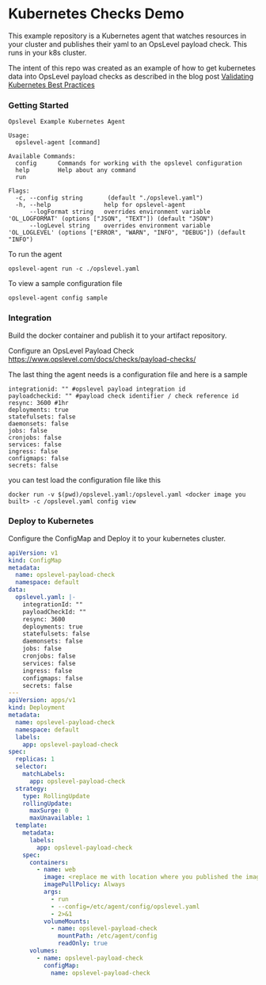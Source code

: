 # Kubernetes Checks Demo

This example repository is a Kubernetes agent that watches resources in your cluster and publishes their yaml to an OpsLevel payload check. This runs in your k8s cluster.

The intent of this repo was created as an example of how to get kubernetes data into OpsLevel payload checks as described in the blog post [Validating Kubernetes Best Practices](https://www.opslevel.com/blog/validating-kubernetes-best-practices/)

### Getting Started

```
Opslevel Example Kubernetes Agent

Usage:
  opslevel-agent [command]

Available Commands:
  config      Commands for working with the opslevel configuration
  help        Help about any command
  run         

Flags:
  -c, --config string       (default "./opslevel.yaml")
  -h, --help               help for opslevel-agent
      --logFormat string   overrides environment variable 'OL_LOGFORMAT' (options ["JSON", "TEXT"]) (default "JSON")
      --logLevel string    overrides environment variable 'OL_LOGLEVEL' (options ["ERROR", "WARN", "INFO", "DEBUG"]) (default "INFO")
```

To run the agent

```
opslevel-agent run -c ./opslevel.yaml
```

To view a sample configuration file

```
opslevel-agent config sample
```

### Integration

Build the docker container and publish it to your artifact repository.

Configure an OpsLevel Payload Check https://www.opslevel.com/docs/checks/payload-checks/

The last thing the agent needs is a configuration file and here is a sample

```
integrationid: "" #opslevel payload integration id
payloadcheckid: "" #payload check identifier / check reference id
resync: 3600 #1hr
deployments: true
statefulsets: false
daemonsets: false
jobs: false
cronjobs: false
services: false
ingress: false
configmaps: false
secrets: false
```

you can test load the configuration file like this

```
docker run -v $(pwd)/opslevel.yaml:/opslevel.yaml <docker image you built> -c /opslevel.yaml config view  
```

### Deploy to Kubernetes

Configure the ConfigMap and Deploy it to your kubernetes cluster.

```yaml
apiVersion: v1
kind: ConfigMap
metadata:
  name: opslevel-payload-check
  namespace: default
data:
  opslevel.yaml: |-
    integrationId: ""
    payloadCheckId: ""
    resync: 3600
    deployments: true
    statefulsets: false
    daemonsets: false
    jobs: false
    cronjobs: false
    services: false
    ingress: false
    configmaps: false
    secrets: false
---
apiVersion: apps/v1
kind: Deployment
metadata:
  name: opslevel-payload-check
  namespace: default
  labels:
    app: opslevel-payload-check
spec:
  replicas: 1
  selector:
    matchLabels:
      app: opslevel-payload-check
  strategy:
    type: RollingUpdate
    rollingUpdate:
      maxSurge: 0
      maxUnavailable: 1
  template:
    metadata:
      labels:
        app: opslevel-payload-check
    spec:
      containers:
        - name: web
          image: <replace me with location where you published the image>
          imagePullPolicy: Always
          args:
            - run
            - --config=/etc/agent/config/opslevel.yaml
            - 2>&1
          volumeMounts:
            - name: opslevel-payload-check
              mountPath: /etc/agent/config
              readOnly: true
      volumes:
        - name: opslevel-payload-check
          configMap:
            name: opslevel-payload-check

```
